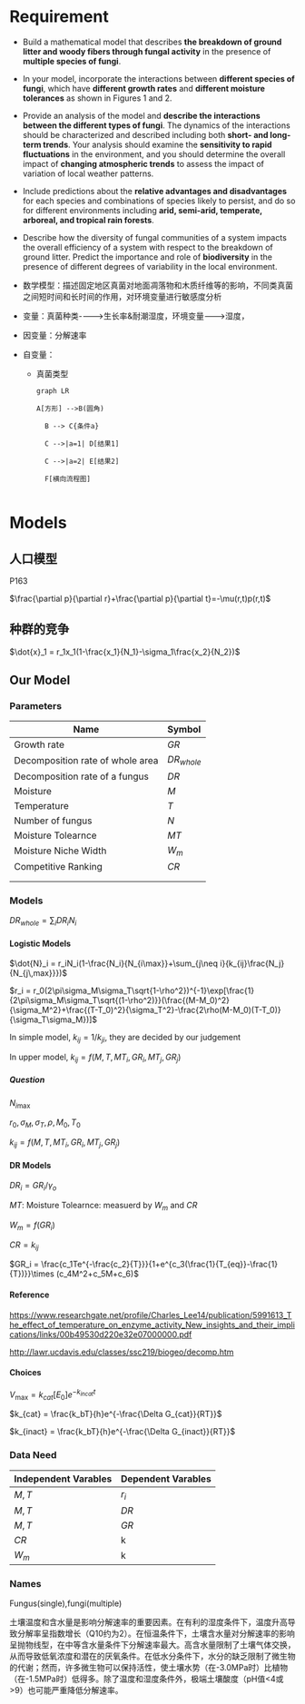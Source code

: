# Requirement

- Build a mathematical model that describes **the breakdown of ground litter and woody fibers through fungal activity** in the presence of **multiple species of fungi**.
- In your model, incorporate the interactions between **different species of fungi**, which have **different growth rates** and **different moisture tolerances** as shown in Figures 1 and 2.
- Provide an analysis of the model and **describe the interactions between the different types of fungi**. The dynamics of the interactions should be characterized and described including both **short- and long-term trends**. Your analysis should examine the **sensitivity to rapid fluctuations** in the environment, and you should determine the overall impact of **changing atmospheric trends** to assess the impact of variation of local weather patterns.
- Include predictions about the **relative advantages and disadvantages** for each species and combinations of species likely to persist, and do so for different environments including **arid, semi-arid, temperate, arboreal, and tropical rain forests**.
- Describe how the diversity of fungal communities of a system impacts the overall efficiency of a system with respect to the breakdown of ground litter. Predict the importance and role of **biodiversity** in the presence of different degrees of variability in the local environment.

- 数学模型：描述固定地区真菌对地面凋落物和木质纤维等的影响，不同类真菌之间短时间和长时间的作用，对环境变量进行敏感度分析

- 变量：真菌种类---->生长率&耐潮湿度，环境变量--->湿度，

- 因变量：分解速率

- 自变量：

  - 真菌类型

    

    

    ```mermaid
    graph LR
    
    A[方形] -->B(圆角)
    
      B --> C{条件a}
    
      C -->|a=1| D[结果1]
    
      C -->|a=2| E[结果2]
    
      F[横向流程图]
      
    ```

# Models

## 人口模型

P163

$\frac{\partial p}{\partial r}+\frac{\partial p}{\partial t}=-\mu(r,t)p(r,t)$

## 种群的竞争

$\dot{x}_1 = r_1x_1(1-\frac{x_1}{N_1}-\sigma_1\frac{x_2}{N_2})$

## Our Model

### Parameters

| Name                             | Symbol       |
| -------------------------------- | :----------- |
| Growth rate                      | $GR$         |
| Decomposition rate of whole area | $DR_{whole}$ |
| Decomposition rate of a fungus   | $DR$         |
| Moisture                         | $M$          |
| Temperature                      | $T$          |
| Number of fungus                 | $N$          |
| Moisture Tolearnce               | $MT$         |
| Moisture Niche Width             | $W_m$        |
| Competitive Ranking              | $CR$         |
|                                  |              |
|                                  |              |

### Models

$DR_{whole}= \sum_{i}{DR_iN_i}$

#### Logistic Models

$\dot{N}_i = r_iN_i(1-\frac{N_i}{N_{i\max}}+\sum_{j\neq i}{k_{ij}\frac{N_j}{N_{j\,max}}})$

$r_i = r_0(2\pi\sigma_M\sigma_T\sqrt{1-\rho^2})^{-1}\exp[\frac{1}{2\pi\sigma_M\sigma_T\sqrt{(1-\rho^2)}}(\frac{(M-M_0)^2}{\sigma_M^2}+\frac{(T-T_0)^2}{\sigma_T^2}-\frac{2\rho(M-M_0)(T-T_0)}{\sigma_T\sigma_M})]$

In simple model, $k_{ij} = 1/k_{ji}$, they are decided by our judgement

In upper model, $k_{ij} = f(M,T,MT_i,GR_i,MT_j,GR_j)$

##### Question

$N_{i\max}$

$r_0,\sigma_M,\sigma_T,\rho, M_0,T_0$

$k_{ij} = f(M,T,MT_i,GR_i,MT_j,GR_j)$

#### DR Models

$DR_i = GR_i/\gamma_{o}$

$MT$: Moisture Tolearnce: measuerd by $W_m$ and $CR$

$W_m = f(GR_i)$

$CR = k_{ij}$

$GR_i = \frac{c_1Te^{-\frac{c_2}{T}}}{1+e^{c_3(\frac{1}{T_{eq}}-\frac{1}{T})}}\times (c_4M^2+c_5M+c_6)$

#### Reference

https://www.researchgate.net/profile/Charles_Lee14/publication/5991613_The_effect_of_temperature_on_enzyme_activity_New_insights_and_their_implications/links/00b49530d220e32e07000000.pdf

http://lawr.ucdavis.edu/classes/ssc219/biogeo/decomp.htm

#### Choices

$V_{\max} = k_{cat}[E_0]e^{-k_{incat}t}$

$k_{cat} = \frac{k_bT}{h}e^{-\frac{\Delta G_{cat}}{RT}}$

$k_{inact} = \frac{k_bT}{h}e^{-\frac{\Delta G_{inact}}{RT}}$

### Data Need

| Independent Varables | Dependent Varables |
| -------------------- | ------------------ |
| $M,T$                | $r_i$              |
| $M,T$                | $DR$               |
| $M,T$                | $GR$               |
| $CR$                 | k                  |
| $W_m$                | k                  |



### Names

Fungus(single),fungi(multiple)



土壤温度和含水量是影响分解速率的重要因素。在有利的湿度条件下，温度升高导致分解率呈指数增长（Q10约为2）。在恒温条件下，土壤含水量对分解速率的影响呈抛物线型，在中等含水量条件下分解速率最大。高含水量限制了土壤气体交换，从而导致低氧浓度和潜在的厌氧条件。在低水分条件下，水分的缺乏限制了微生物的代谢；然而，许多微生物可以保持活性，使土壤水势（在-3.0MPa时）比植物（在-1.5MPa时）低得多。除了温度和湿度条件外，极端土壤酸度（pH值<4或>9）也可能严重降低分解速率。





